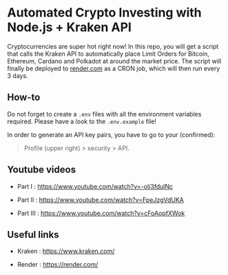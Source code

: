 # Automated Crypto Investing with Node.js + Kraken API

Cryptocurrencies are super hot right now! In this repo, you will get a script that calls the Kraken API to automatically place Limit Orders for Bitcoin, Ethereum, Cardano and Polkadot at around the market price. The script will finally be deployed to [render.com](http://render.com​) as a CRON job, which will then run every 3 days.

## How-to

Do not forget to create a ```.env``` files with all the environment variables required.
Please have a look to the ```.env.example``` file!

In order to generate an API key pairs, you have to go to your (confirmed):

> Profile (upper right) > security > API.

## Youtube videos

* Part I : <https://www.youtube.com/watch?v=-oIi3fdulNc>

* Part II : <https://www.youtube.com/watch?v=FpeJzgVdUKA>

* Part III : <https://www.youtube.com/watch?v=cFoAopfXWok>

## Useful links

* Kraken : <https://www.kraken.com/>

* Render : <https://render.com/>

